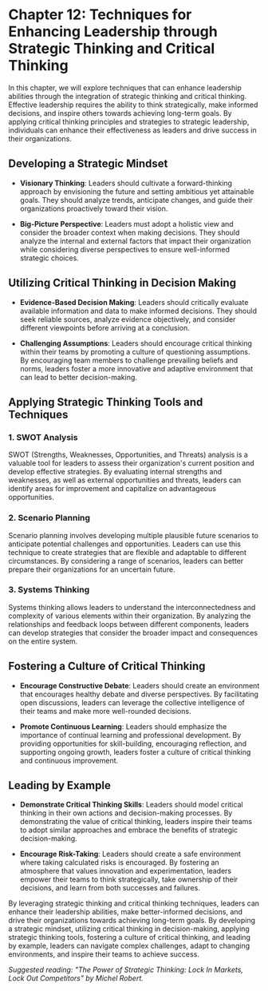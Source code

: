 Chapter 12: Techniques for Enhancing Leadership through Strategic Thinking and Critical Thinking
================================================================================================

In this chapter, we will explore techniques that can enhance leadership abilities through the integration of strategic thinking and critical thinking. Effective leadership requires the ability to think strategically, make informed decisions, and inspire others towards achieving long-term goals. By applying critical thinking principles and strategies to strategic leadership, individuals can enhance their effectiveness as leaders and drive success in their organizations.

Developing a Strategic Mindset
------------------------------

* **Visionary Thinking**: Leaders should cultivate a forward-thinking approach by envisioning the future and setting ambitious yet attainable goals. They should analyze trends, anticipate changes, and guide their organizations proactively toward their vision.

* **Big-Picture Perspective**: Leaders must adopt a holistic view and consider the broader context when making decisions. They should analyze the internal and external factors that impact their organization while considering diverse perspectives to ensure well-informed strategic choices.

Utilizing Critical Thinking in Decision Making
----------------------------------------------

* **Evidence-Based Decision Making**: Leaders should critically evaluate available information and data to make informed decisions. They should seek reliable sources, analyze evidence objectively, and consider different viewpoints before arriving at a conclusion.

* **Challenging Assumptions**: Leaders should encourage critical thinking within their teams by promoting a culture of questioning assumptions. By encouraging team members to challenge prevailing beliefs and norms, leaders foster a more innovative and adaptive environment that can lead to better decision-making.

Applying Strategic Thinking Tools and Techniques
------------------------------------------------

### 1. SWOT Analysis

SWOT (Strengths, Weaknesses, Opportunities, and Threats) analysis is a valuable tool for leaders to assess their organization's current position and develop effective strategies. By evaluating internal strengths and weaknesses, as well as external opportunities and threats, leaders can identify areas for improvement and capitalize on advantageous opportunities.

### 2. Scenario Planning

Scenario planning involves developing multiple plausible future scenarios to anticipate potential challenges and opportunities. Leaders can use this technique to create strategies that are flexible and adaptable to different circumstances. By considering a range of scenarios, leaders can better prepare their organizations for an uncertain future.

### 3. Systems Thinking

Systems thinking allows leaders to understand the interconnectedness and complexity of various elements within their organization. By analyzing the relationships and feedback loops between different components, leaders can develop strategies that consider the broader impact and consequences on the entire system.

Fostering a Culture of Critical Thinking
----------------------------------------

* **Encourage Constructive Debate**: Leaders should create an environment that encourages healthy debate and diverse perspectives. By facilitating open discussions, leaders can leverage the collective intelligence of their teams and make more well-rounded decisions.

* **Promote Continuous Learning**: Leaders should emphasize the importance of continual learning and professional development. By providing opportunities for skill-building, encouraging reflection, and supporting ongoing growth, leaders foster a culture of critical thinking and continuous improvement.

Leading by Example
------------------

* **Demonstrate Critical Thinking Skills**: Leaders should model critical thinking in their own actions and decision-making processes. By demonstrating the value of critical thinking, leaders inspire their teams to adopt similar approaches and embrace the benefits of strategic decision-making.

* **Encourage Risk-Taking**: Leaders should create a safe environment where taking calculated risks is encouraged. By fostering an atmosphere that values innovation and experimentation, leaders empower their teams to think strategically, take ownership of their decisions, and learn from both successes and failures.

By leveraging strategic thinking and critical thinking techniques, leaders can enhance their leadership abilities, make better-informed decisions, and drive their organizations towards achieving long-term goals. By developing a strategic mindset, utilizing critical thinking in decision-making, applying strategic thinking tools, fostering a culture of critical thinking, and leading by example, leaders can navigate complex challenges, adapt to changing environments, and inspire their teams to achieve success.

*Suggested reading: "The Power of Strategic Thinking: Lock In Markets, Lock Out Competitors" by Michel Robert.*
